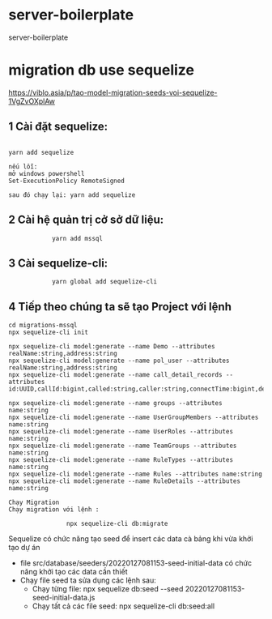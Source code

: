 # server-boilerplate
server-boilerplate


# migration db use sequelize
https://viblo.asia/p/tao-model-migration-seeds-voi-sequelize-1VgZvOXplAw

## 1 Cài đặt sequelize:

```

yarn add sequelize

nếu lỗi:
mở windows powershell
Set-ExecutionPolicy RemoteSigned

sau đó chạy lại: yarn add sequelize

```

## 2 Cài hệ quản trị cở sở dữ liệu:
```
            yarn add mssql
```
## 3 Cài sequelize-cli:
```
            yarn global add sequelize-cli
```
## 4 Tiếp theo chúng ta sẽ tạo Project với lệnh
```
cd migrations-mssql
npx sequelize-cli init

npx sequelize-cli model:generate --name Demo --attributes realName:string,address:string
npx sequelize-cli model:generate --name pol_user --attributes realName:string,address:string
npx sequelize-cli model:generate --name call_detail_records --attributes id:UUID,callId:bigint,called:string,caller:string,connectTime:bigint,destLegId:bigint,direction:string,disconnectTime:bigint,duration:INTEGER,fileStatus:string,origCalledLoginUserId:string,origCallingLoginUserId:string,origLegId:bigint,origTime:bigint,teamId:INTEGER,agentId:INTEGER,recordingFileName:string

npx sequelize-cli model:generate --name groups --attributes name:string
npx sequelize-cli model:generate --name UserGroupMembers --attributes name:string
npx sequelize-cli model:generate --name UserRoles --attributes name:string
npx sequelize-cli model:generate --name TeamGroups --attributes name:string
npx sequelize-cli model:generate --name RuleTypes --attributes name:string
npx sequelize-cli model:generate --name Rules --attributes name:string
npx sequelize-cli model:generate --name RuleDetails --attributes name:string

Chạy Migration
Chạy migration với lệnh :

                npx sequelize-cli db:migrate

```

Sequelize có chức năng tạo seed để insert các data cà bảng khi vừa khởi tạo dự án

- file src/database/seeders/20220127081153-seed-initial-data có chức năng khởi tạo các data cần thiết
- Chạy file seed ta sửa dụng các lệnh sau: 
  + Chạy từng file: npx sequelize db:seed --seed 20220127081153-seed-initial-data.js
  + Chạy tất cả các file seed: npx sequelize-cli db:seed:all